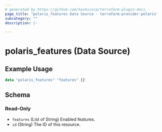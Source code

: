 ```yaml
---
# generated by https://github.com/hashicorp/terraform-plugin-docs
page_title: "polaris_features Data Source - terraform-provider-polaris"
subcategory: ""
description: |-
  
---
```


# polaris_features (Data Source)



## Example Usage

```terraform
data "polaris_features" "features" {}
```

<!-- schema generated by tfplugindocs -->
## Schema

### Read-Only

- `features` (List of String) Enabled features.
- `id` (String) The ID of this resource.
